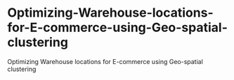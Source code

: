 # Optimizing-Warehouse-locations-for-E-commerce-using-Geo-spatial-clustering
Optimizing Warehouse locations for E-commerce using Geo-spatial clustering
